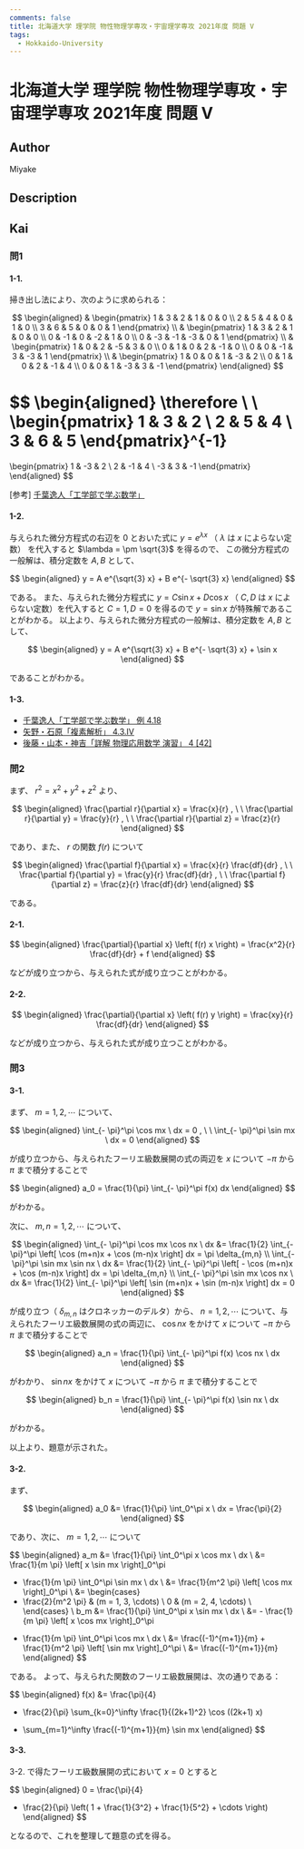 ```yaml
---
comments: false
title: 北海道大学 理学院 物性物理学専攻・宇宙理学専攻 2021年度 問題 V
tags:
  - Hokkaido-University
---
```

# 北海道大学 理学院 物性物理学専攻・宇宙理学専攻 2021年度 問題 V

## **Author**
Miyake

## **Description**

## **Kai**
### 問1
#### 1-1.
掃き出し法により、次のように求められる：

$$
  \begin{aligned}
  &
  \begin{pmatrix}
  1 & 3 & 2 & 1 & 0 & 0 \\
  2 & 5 & 4 & 0 & 1 & 0 \\
  3 & 6 & 5 & 0 & 0 & 1
  \end{pmatrix}
  \\
  &
  \begin{pmatrix}
  1 &  3 &  2 &  1 & 0 & 0 \\
  0 & -1 &  0 & -2 & 1 & 0 \\
  0 & -3 & -1 & -3 & 0 & 1
  \end{pmatrix}
  \\
  &
  \begin{pmatrix}
  1 & 0 &  2 & -5 &  3 & 0 \\
  0 & 1 &  0 &  2 & -1 & 0 \\
  0 & 0 & -1 &  3 & -3 & 1
  \end{pmatrix}
  \\
  &
  \begin{pmatrix}
  1 & 0 & 0 &  1 & -3 &  2 \\
  0 & 1 & 0 &  2 & -1 &  4 \\
  0 & 0 & 1 & -3 &  3 & -1
  \end{pmatrix}
  \end{aligned}
$$

$$
  \begin{aligned}
  \therefore \ \ 
  \begin{pmatrix}
  1 & 3 & 2 \\
  2 & 5 & 4 \\
  3 & 6 & 5
  \end{pmatrix}^{-1}
  =
  \begin{pmatrix}
   1 & -3 &  2 \\
   2 & -1 &  4 \\
  -3 &  3 & -1
  \end{pmatrix}
  \end{aligned}
$$

<p>
[参考]
<a href="https://www.amazon.co.jp/dp/490381419X/ref=nosim?tag=msscee0a-22">
千葉逸人「工学部で学ぶ数学」
</a>
</p>

#### 1-2.
与えられた微分方程式の右辺を $0$ とおいた式に
$y=e^{\lambda x}$ （ $\lambda$ は $x$ によらない定数）
を代入すると $\lambda = \pm \sqrt{3}$ を得るので、
この微分方程式の一般解は、積分定数を $A,B$ として、

$$
\begin{aligned}
y = A e^{\sqrt{3} x} + B e^{- \sqrt{3} x}
\end{aligned}
$$

である。
また、与えられた微分方程式に $y = C \sin x + D \cos x$
（ $C,D$ は $x$ によらない定数）を代入すると
$C=1,D=0$ を得るので $y = \sin x$ が特殊解であることがわかる。
以上より、与えられた微分方程式の一般解は、積分定数を $A,B$ として、

$$
\begin{aligned}
y = A e^{\sqrt{3} x} + B e^{- \sqrt{3} x} + \sin x
\end{aligned}
$$

であることがわかる。

#### 1-3.

<ul>
  <li>
  <a href="https://www.amazon.co.jp/dp/490381419X/ref=nosim?tag=msscee0a-22">
    千葉逸人「工学部で学ぶ数学」 例 4.18
  </a>
  </li>
  <li>
  <a href="https://www.amazon.co.jp/dp/4785310898/ref=nosim?tag=msscee0a-22">
    矢野・石原「複素解析」 4.3.IV
  </a>
  </li>
  <li>
  <a href="https://www.amazon.co.jp/dp/4320031423/ref=nosim?tag=msscee0a-22">
    後藤・山本・神吉「詳解 物理応用数学 演習」 4 [42]
  </a>
  </li>
</ul>

### 問2
まず、 $r^2 = x^2 + y^2 + z^2$ より、

$$
\begin{aligned}
\frac{\partial r}{\partial x} = \frac{x}{r}
, \ \ 
\frac{\partial r}{\partial y} = \frac{y}{r}
, \ \ 
\frac{\partial r}{\partial z} = \frac{z}{r}
\end{aligned}
$$

であり、また、 $r$ の関数 $f(r)$ について

$$
\begin{aligned}
\frac{\partial f}{\partial x} = \frac{x}{r} \frac{df}{dr}
, \ \ 
\frac{\partial f}{\partial y} = \frac{y}{r} \frac{df}{dr}
, \ \ 
\frac{\partial f}{\partial z} = \frac{z}{r} \frac{df}{dr}
\end{aligned}
$$

である。

#### 2-1.

$$
\begin{aligned}
\frac{\partial}{\partial x} \left( f(r) x \right)
= \frac{x^2}{r} \frac{df}{dr} + f
\end{aligned}
$$

などが成り立つから、与えられた式が成り立つことがわかる。

#### 2-2.

$$
\begin{aligned}
\frac{\partial}{\partial x} \left( f(r) y \right)
= \frac{xy}{r} \frac{df}{dr}
\end{aligned}
$$

などが成り立つから、与えられた式が成り立つことがわかる。

### 問3
#### 3-1.
まず、 $m = 1, 2, \cdots$ について、

$$
\begin{aligned}
\int_{- \pi}^\pi \cos mx \ dx = 0
, \ \ 
\int_{- \pi}^\pi \sin mx \ dx = 0
\end{aligned}
$$

が成り立つから、与えられたフーリエ級数展開の式の両辺を
$x$ について $- \pi$ から $\pi$ まで積分することで

$$
\begin{aligned}
a_0 = \frac{1}{\pi} \int_{- \pi}^\pi f(x) dx
\end{aligned}
$$

がわかる。

次に、 $m,n = 1, 2, \cdots$ について、

$$
\begin{aligned}
\int_{- \pi}^\pi \cos mx \cos nx \ dx
&= \frac{1}{2} \int_{- \pi}^\pi \left[ \cos (m+n)x + \cos (m-n)x \right] dx
= \pi \delta_{m,n}
\\
\int_{- \pi}^\pi \sin mx \sin nx \ dx
&= \frac{1}{2} \int_{- \pi}^\pi \left[ - \cos (m+n)x + \cos (m-n)x \right] dx
= \pi \delta_{m,n}
\\
\int_{- \pi}^\pi \sin mx \cos nx \ dx
&= \frac{1}{2} \int_{- \pi}^\pi \left[ \sin (m+n)x + \sin (m-n)x \right] dx
= 0
\end{aligned}
$$

が成り立つ（ $\delta_{m,n}$ はクロネッカーのデルタ）から、
$n = 1, 2, \cdots$ について、与えられたフーリエ級数展開の式の両辺に、
$\cos nx$ をかけて $x$ について $- \pi$ から $\pi$ まで積分することで

$$
\begin{aligned}
a_n = \frac{1}{\pi} \int_{- \pi}^\pi f(x) \cos nx \ dx
\end{aligned}
$$

がわかり、
$\sin nx$ をかけて $x$ について $- \pi$ から $\pi$ まで積分することで

$$
\begin{aligned}
b_n = \frac{1}{\pi} \int_{- \pi}^\pi f(x) \sin nx \ dx
\end{aligned}
$$

がわかる。

以上より、題意が示された。

#### 3-2.
まず、

$$
\begin{aligned}
a_0 &= \frac{1}{\pi} \int_0^\pi x \ dx = \frac{\pi}{2}
\end{aligned}
$$

であり、次に、 $m = 1, 2, \cdots$ について

$$
\begin{aligned}
a_m
&= \frac{1}{\pi} \int_0^\pi x \cos mx \ dx
\\
&= \frac{1}{m \pi} \left[ x \sin mx \right]_0^\pi
- \frac{1}{m \pi} \int_0^\pi \sin mx \ dx
\\
&= \frac{1}{m^2 \pi} \left[ \cos mx \right]_0^\pi
\\
&= \begin{cases}
- \frac{2}{m^2 \pi} & (m = 1, 3, \cdots) \\
0                   & (m = 2, 4, \cdots) \\
\end{cases}
\\
b_m
&= \frac{1}{\pi} \int_0^\pi x \sin mx \ dx
\\
&= - \frac{1}{m \pi} \left[ x \cos mx \right]_0^\pi
+ \frac{1}{m \pi} \int_0^\pi \cos mx \ dx
\\
&= \frac{(-1)^{m+1}}{m} + \frac{1}{m^2 \pi} \left[ \sin mx \right]_0^\pi
\\
&= \frac{(-1)^{m+1}}{m}
\end{aligned}
$$

である。
よって、与えられた関数のフーリエ級数展開は、次の通りである：

$$
\begin{aligned}
f(x)
&= \frac{\pi}{4}
- \frac{2}{\pi} \sum_{k=0}^\infty \frac{1}{(2k+1)^2} \cos ((2k+1) x)
+ \sum_{m=1}^\infty \frac{(-1)^{m+1}}{m} \sin mx
\end{aligned}
$$

#### 3-3.
3-2. で得たフーリエ級数展開の式において $x=0$ とすると

$$
\begin{aligned}
0
= \frac{\pi}{4}
- \frac{2}{\pi} \left( 1 + \frac{1}{3^2} + \frac{1}{5^2} + \cdots \right)
\end{aligned}
$$

となるので、これを整理して題意の式を得る。